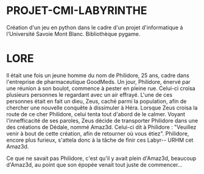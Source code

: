 # PROJET-CMI-LABYRINTHE

Création d'un jeu en python dans le cadre d'un projet d'informatique à l'Université Savoie Mont Blanc.
Bibliothèque pygame.

# LORE

Il était une fois un jeune homme du nom de Philidore, 25 ans, cadre dans l'entreprise de pharmaceutique GoodMeds.
Un jour, Philidore, énervé par une réunion à son boulot, commence à pester en pleine rue. Celui-ci croisa plusieurs personnes le regardant avec un air effrayé.
L'une de ces personnes était en fait un dieu, Zeus, caché parmi la population, afin de chercher une nouvelle conquête à dissimuler à Héra.
Lorsque Zeus croisa la route de ce cher Philidore, celui tenta tout d'abord de le calmer.
Voyant l'innefficacité de ses paroles, Zeus décide de transporter Philidore dans une des créations de Dédale, nommé Amaz3d.
Celui-ci dit à Philidore : "Veuillez venir à bout de cette création, afin de retourner où vous étiez".
Philidore, encore plus furieux, s'attela donc à la tâche de finir ces Labyr-- URHM cet Amaz3d.

Ce que ne savait pas Philidore, c'est qu'il y avait plein d'Amaz3d, beaucoup d'Amaz3d, au point que son épopée venait tout juste de commencer...